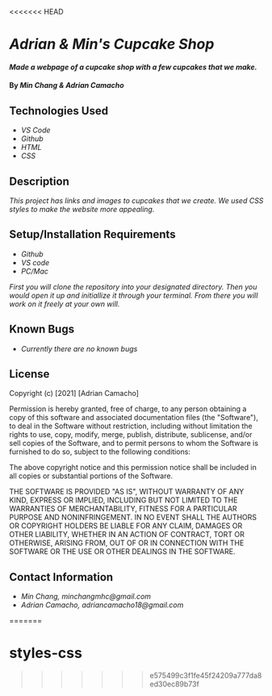 <<<<<<< HEAD
# _Adrian & Min's Cupcake Shop_

#### _Made a webpage of a cupcake shop with a few cupcakes that we make._

#### By _Min Chang & Adrian Camacho_

## Technologies Used

* _VS Code_
* _Github_
* _HTML_
* _CSS_

## Description

_This project has links and images to cupcakes that we create. We used CSS styles to make the website more appealing._

## Setup/Installation Requirements

* _Github_
* _VS code_
* _PC/Mac_

_First you will clone the repository into your designated directory. Then you would open it up and initiallize it through your terminal. From there you will work on it freely at your own will._

## Known Bugs

* _Currently there are no known bugs_

## License

Copyright (c) [2021] [Adrian Camacho]

Permission is hereby granted, free of charge, to any person obtaining a copy
of this software and associated documentation files (the "Software"), to deal
in the Software without restriction, including without limitation the rights
to use, copy, modify, merge, publish, distribute, sublicense, and/or sell
copies of the Software, and to permit persons to whom the Software is
furnished to do so, subject to the following conditions:

The above copyright notice and this permission notice shall be included in all
copies or substantial portions of the Software.

THE SOFTWARE IS PROVIDED "AS IS", WITHOUT WARRANTY OF ANY KIND, EXPRESS OR
IMPLIED, INCLUDING BUT NOT LIMITED TO THE WARRANTIES OF MERCHANTABILITY,
FITNESS FOR A PARTICULAR PURPOSE AND NONINFRINGEMENT. IN NO EVENT SHALL THE
AUTHORS OR COPYRIGHT HOLDERS BE LIABLE FOR ANY CLAIM, DAMAGES OR OTHER
LIABILITY, WHETHER IN AN ACTION OF CONTRACT, TORT OR OTHERWISE, ARISING FROM,
OUT OF OR IN CONNECTION WITH THE SOFTWARE OR THE USE OR OTHER DEALINGS IN THE
SOFTWARE.

## Contact Information

* _Min Chang, minchangmhc@gmail.com_
* _Adrian Camacho, adriancamacho18@gmail.com_



=======
# styles-css
>>>>>>> e575499c3f1fe45f24209a777da8ed30ec89b73f
